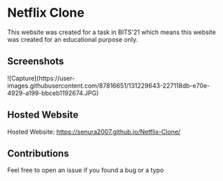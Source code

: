<h1>Netflix Clone</h1>
<p>This website was created for a task in BITS'21 which means this website was created for an educational purpose only.</p>
<h2>Screenshots</h2>
![Capture](https://user-images.githubusercontent.com/87816651/131229643-227118db-e70e-4929-a199-bbceb1192674.JPG)
<h2>Hosted Website</h2>
<p>Hosted Website: <a href="https://senura2007.github.io/Netflix-Clone/">https://senura2007.github.io/Netflix-Clone/</a></p>
<h2>Contributions</h2>
<p>Feel free to open an issue if you found a bug or a typo</P>
